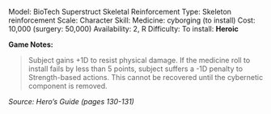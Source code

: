 Model: BioTech Superstruct Skeletal Reinforcement
Type: Skeleton reinforcement
Scale: Character
Skill: Medicine: cyborging (to install)
Cost: 10,000 (surgery: 50,000)
Availability: 2, R
Difficulty: To install: **Heroic**

**Game Notes:** 
> Subject gains +1D to resist physical damage. If the medicine roll to install fails by less than 5 points, subject suffers a -1D penalty to Strength-based actions. This cannot be recovered until the cybernetic component is removed.

*Source: Hero’s Guide (pages 130-131)*